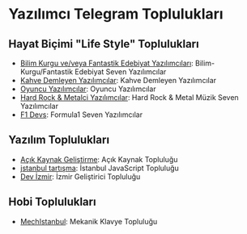 # Yazılımcı Telegram Toplulukları

## Hayat Biçimi "Life Style" Toplulukları

- [Bilim Kurgu ve/veya Fantastik Edebiyat Yazılımcıları](https://t.me/bilimkurguyazilim): Bilim-Kurgu/Fantastik Edebiyat Seven Yazılımcılar
- [Kahve Demleyen Yazılımcılar](https://t.me/kahveciyazilimcilar): Kahve Demleyen Yazılımcılar
- [Oyuncu Yazılımcılar](https://t.me/oyunyazilim): Oyuncu Yazılımcılar
- [Hard Rock & Metalci Yazılımcılar](https://t.me/joinchat/N8l4vy7jdDRhZjQ8): Hard Rock & Metal Müzik Seven Yazılımcılar
- [F1 Devs](https://t.me/joinchat/g6H_CIcjNe8xNzk0): Formula1 Seven Yazılımcılar


## Yazılım Toplulukları

- [Açık Kaynak Geliştirme](https://t.me/acikkaynak): Açık Kaynak Topluluğu
- [jstanbul tartışma](https://t.me/jstanbulGroup): İstanbul JavaScript Topluluğu
- [Dev İzmir](https://t.me/devizmir): İzmir Geliştirici Topluluğu


## Hobi Toplulukları

- [MechIstanbul](https://t.me/mechistanbul): Mekanik Klavye Topluluğu
